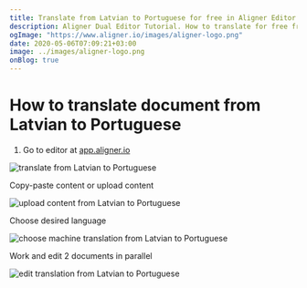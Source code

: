 ```yaml
---
title: Translate from Latvian to Portuguese for free in Aligner Editor
description: Aligner Dual Editor Tutorial. How to translate for free from Latvian to Portuguese. Aligner is multilingual document management platform. 
ogImage: "https://www.aligner.io/images/aligner-logo.png"
date: 2020-05-06T07:09:21+03:00
image: ../images/aligner-logo.png
onBlog: true
---
```


# How to translate document from Latvian to Portuguese

1. Go to editor at [app.aligner.io](https://app.aligner.io "Aligner App web page")

![translate from Latvian to Portuguese](../aligner-blank-editor.png "translate from Latvian to Portuguese")

Copy-paste content or upload content

![upload content from Latvian to Portuguese](../aligner-uploaded-document.png "upload content from Latvian to Portuguese")

Choose desired language

![choose machine translation from Latvian to Portuguese](../aligner-language-dropdown.png "choose machine translation from Latvian to Portuguese")

Work and edit 2 documents in parallel

![edit translation from Latvian to Portuguese](../aligner-double-sitded-editor.png "edit translation from Latvian to Portuguese")

